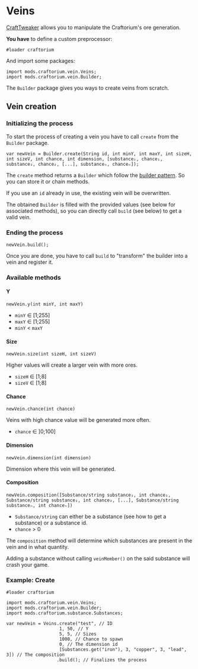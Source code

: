 # Veins

[CraftTweaker](https://www.curseforge.com/minecraft/mc-mods/crafttweaker) allows you to manipulate the Craftorium's ore generation.

**You have** to define a custom preprocessor:

```ZenScript
#loader craftorium
```

And import some packages:

```ZenScript
import mods.craftorium.vein.Veins;
import mods.craftorium.vein.Builder;
```

The `Builder` package gives you ways to create veins from scratch.

## Vein creation

### Initializing the process

To start the process of creating a vein you have to call `create` from the `Builder` package.

```ZenScript
var newVein = Builder.create(String id, int minY, int maxY, int sizeH, int sizeV, int chance, int dimension, [substance₁, chance₁, substance₂, chance₂, [...], substanceₙ, chanceₙ]);
```

The `create` method returns a `Builder` which follow the [builder pattern](https://en.wikipedia.org/wiki/Builder_pattern). So you can store it or chain methods.

If you use an `id` already in use, the existing vein will be overwritten.

The obtained `Builder` is filled with the provided values (see below for associated methods), so you can directly call `build` (see below) to get a valid vein.

### Ending the process

```ZenScript
newVein.build();
```

Once you are done, you have to call `build` to "transform" the builder into a vein and register it.

### Available methods

#### Y

```ZenScript
newVein.y(int minY, int maxY)
```

- `minY` ∈ [1;255]
- `maxY` ∈ [1;255]
- `minY` < `maxY`

#### Size

```ZenScript
newVein.size(int sizeH, int sizeV)
```

Higher values will create a larger vein with more ores.

- `sizeH` ∈ [1;8]
- `sizeV` ∈ [1;8]

#### Chance

```ZenScript
newVein.chance(int chance)
```

Veins with high chance value will be generated more often.

- `chance` ∈ ]0;100]

#### Dimension

```ZenScript
newVein.dimension(int dimension)
```

Dimension where this vein will be generated.

#### Composition

```ZenScript
newVein.composition([Substance/string substance₁, int chance₁, Substance/string substance₂, int chance₂, [...], Substance/string substanceₙ, int chanceₙ])
```

- `Substance/string` can either be a substance (see how to get a substance) or a substance id.
- `chance` > 0

The `composition` method will determine which substances are present in the vein and in what quantity.

Adding a substance without calling `veinMember()` on the said substance will crash your game.

### Example: Create

```ZenScript
#loader craftorium

import mods.craftorium.vein.Veins;
import mods.craftorium.vein.Builder;
import mods.craftorium.substance.Substances;

var newVein = Veins.create("test", // ID
                    1, 50, // Y
                    5, 5, // Sizes
                    1000, // Chance to spawn
                    0, // The dimension id
                    [Substances.get("iron"), 3, "copper", 3, "lead", 3]) // The composition
                   .build(); // Finalizes the process
```